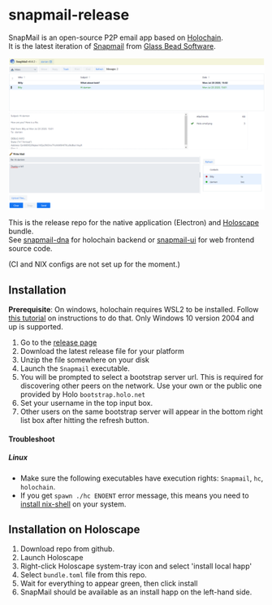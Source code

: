 # snapmail-release
SnapMail is an open-source P2P email app based on [Holochain](https://holochain.org/).  
It is the latest iteration of [Snapmail](http://www.glassbead.com/snapmail/index.shtml) from [Glass Bead Software](http://www.glassbead.com/).


![sshot](https://github.com/ddd-mtl/snapmail-release/blob/master/snapmail-ui.png)

This is the release repo for the native application (Electron) and [Holoscape](https://github.com/holochain/holoscape) bundle.  
See [snapmail-dna](https://github.com/ddd-mtl/snapmail-dna) for holochain backend or [snapmail-ui](https://github.com/ddd-mtl/snapmail-ui) for web frontend source code.

(CI and NIX configs are not set up for the moment.)

## Installation

**Prerequisite**: On windows, holochain requires WSL2 to be installed. Follow [this tutorial](https://pureinfotech.com/install-windows-subsystem-linux-2-windows-10/) on instructions to do that. Only Windows 10 version 2004 and up is supported.

1. Go to the [release page](https://github.com/glassbeadsoftware/snapmail-release/releases)
1. Download the latest release file for your platform
1. Unzip the file somewhere on your disk
1. Launch the `Snapmail` executable.  
1. You will be prompted to select a bootstrap server url. This is required for discovering other peers on the network.
Use your own or the public one provided by Holo `bootstrap.holo.net`
1. Set your username in the top input box.
1. Other users on the same bootstrap server will appear in the bottom right list box after hitting the refresh button.

#### Troubleshoot

##### Linux
- Make sure the following executables have execution rights: `Snapmail`, `hc`, `holochain`.
- If you get `spawn ./hc ENOENT` error message, this means you need to [install nix-shell](https://developer.holochain.org/docs/install/) on your system.

## Installation on Holoscape

1. Download repo from github.
1. Launch Holoscape
1. Right-click Holoscape system-tray icon and select 'install local happ'
1. Select `bundle.toml` file from this repo.
1. Wait for everything to appear green, then click install
1. SnapMail should be available as an install happ on the left-hand side.
